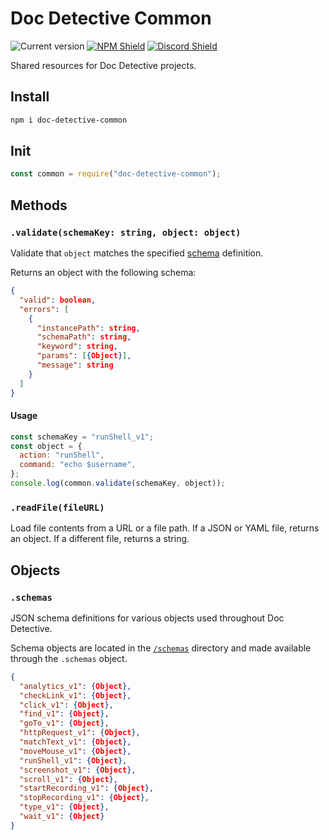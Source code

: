 # Doc Detective Common

![Current version](https://img.shields.io/github/package-json/v/doc-detective/doc-detective-common?color=orange)
[![NPM Shield](https://img.shields.io/npm/v/doc-detective-common)](https://www.npmjs.com/package/doc-detective-common)
[![Discord Shield](https://img.shields.io/badge/chat-on%20discord-purple)](https://discord.gg/mSCCRAhH)

Shared resources for Doc Detective projects.

## Install

```bash
npm i doc-detective-common
```

## Init

```javascript
const common = require("doc-detective-common");
```

## Methods

### `.validate(schemaKey: string, object: object)`

Validate that `object` matches the specified [schema](#.schemas) definition.

Returns an object with the following schema:

```json
{
  "valid": boolean,
  "errors": [
    {
      "instancePath": string,
      "schemaPath": string,
      "keyword": string,
      "params": [{Object}],
      "message": string
    }
  ]
}
```

#### Usage

```js
const schemaKey = "runShell_v1";
const object = {
  action: "runShell",
  command: "echo $username",
};
console.log(common.validate(schemaKey, object));
```

### `.readFile(fileURL)`

Load file contents from a URL or a file path. If a JSON or YAML file, returns an object. If a different file, returns a string.

## Objects

### `.schemas`

JSON schema definitions for various objects used throughout Doc Detective.

Schema objects are located in the [`/schemas`](https://github.com/doc-detective/doc-detective-common/tree/schema/schemas) directory and made available through the `.schemas` object.

```json
{
  "analytics_v1": {Object},
  "checkLink_v1": {Object},
  "click_v1": {Object},
  "find_v1": {Object},
  "goTo_v1": {Object},
  "httpRequest_v1": {Object},
  "matchText_v1": {Object},
  "moveMouse_v1": {Object},
  "runShell_v1": {Object},
  "screenshot_v1": {Object},
  "scroll_v1": {Object},
  "startRecording_v1": {Object},
  "stopRecording_v1": {Object},
  "type_v1": {Object},
  "wait_v1": {Object}
}
```
